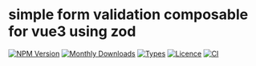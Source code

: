 # simple form validation composable for vue3 using zod

[![NPM Version](https://badgen.net/npm/v/vue3-simple-zod-form-validator)](https://www.npmjs.com/package/vue3-simple-zod-form-validator)
[![Monthly Downloads](https://badgen.net/npm/dm/vue3-simple-zod-form-validator)](https://www.npmjs.com/package/vue3-simple-zod-form-validator)
[![Types](https://badgen.net/npm/types/vue3-simple-zod-form-validator)](https://github.com/jbaubree/vue3-simple-zod-form-validator/blob/main/src/types.ts)
[![Licence](https://badgen.net/npm/license/vue3-simple-zod-form-validator)](https://github.com/jbaubree/vue3-simple-zod-form-validator/blob/main/LICENSE.md)
[![CI](https://github.com/jbaubree/vue3-simple-zod-form-validator/actions/workflows/ci.yml/badge.svg?branch=main)](https://github.com/jbaubree/vue3-simple-zod-form-validator/actions/workflows/ci.yml)
